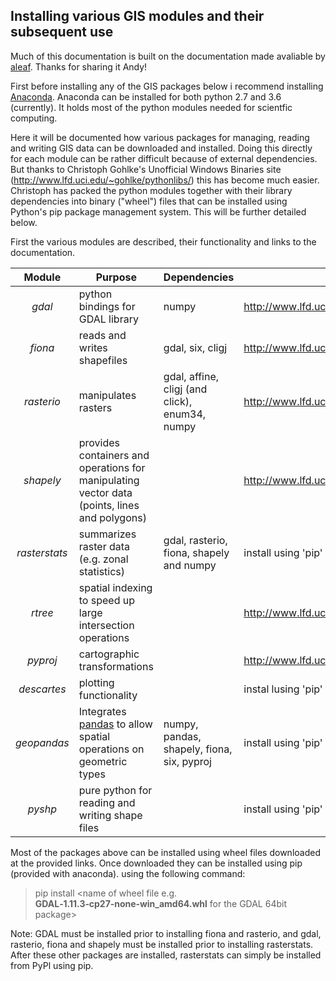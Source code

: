 ## Installing various GIS modules and their subsequent use
Much of this documentation is built on the documentation made avaliable by [aleaf](https://github.com/aleaf). Thanks for sharing it  Andy!

First before installing any of the GIS packages below i recommend installing [Anaconda](https://www.continuum.io/). Anaconda can be installed for both python 2.7 and 3.6 (currently). It holds most of the python modules needed for scientfic computing.

Here it will be documented how various packages for managing, reading and writing GIS data can be downloaded and installed. Doing this directly for each module can be rather difficult because of external dependencies. But thanks to Christoph Gohlke's Unofficial Windows Binaries site (http://www.lfd.uci.edu/~gohlke/pythonlibs/) this has become much easier. Christoph has packed the python modules together with their library dependencies into binary ("wheel") files that can be installed using Python's pip package management system. This will be further detailed below.

First the various modules are described, their functionality and links to the documentation.

|  Module  |  Purpose  |  Dependencies  |  Unofficial binary  |  Documentation  |
|:---: |-----------|----------------|---------------------|-----------------|
| *gdal*   | python bindings for GDAL library | numpy | http://www.lfd.uci.edu/~gohlke/pythonlibs/#gdal | https://pypi.python.org/pypi/GDAL and http://www.gdal.org/ | 
| *fiona*  | reads and writes shapefiles | gdal, six, cligj | http://www.lfd.uci.edu/~gohlke/pythonlibs/#fiona | http://toblerity.org/fiona/ |
| *rasterio* | manipulates rasters | gdal, affine, cligj (and click), enum34, numpy | http://www.lfd.uci.edu/~gohlke/pythonlibs/#rasterio | https://mapbox.github.io/rasterio/ |
| *shapely*| provides containers and operations for manipulating vector data (points, lines and polygons)|  |  	http://www.lfd.uci.edu/~gohlke/pythonlibs/#shapely | https://pypi.python.org/pypi/Shapely |
| *rasterstats* | summarizes raster data (e.g. zonal statistics) | gdal, rasterio, fiona, shapely and numpy | install using 'pip' | http://pythonhosted.org/rasterstats/ |
| *rtree* | spatial indexing to speed up large intersection operations |  | http://www.lfd.uci.edu/~gohlke/pythonlibs/#rtree | http://toblerity.org/rtree/ |
| *pyproj* | cartographic transformations | | http://www.lfd.uci.edu/~gohlke/pythonlibs/#pyproj | https://github.com/jswhit/pyproj |
| *descartes* | plotting functionality  |    |  instal lusing 'pip'  |  https://bitbucket.org/sgillies/descartes/  |  |
| *geopandas* | Integrates [pandas](http://pandas.pydata.org/) to allow spatial operations on geometric types | numpy, pandas, shapely, fiona, six, pyproj | install using 'pip' (http://geopandas.org/install.html) | http://geopandas.org/index.html |
| *pyshp* | pure python for reading and writing shape files | | install using 'pip' | https://pypi.python.org/pypi/pyshp | 

Most of the packages above can be installed using wheel files downloaded at the provided links. Once downloaded they can be installed using pip (provided with anaconda). using the following command:

>pip install <name of wheel file e.g. **GDAL‑1.11.3‑cp27‑none‑win_amd64.whl** for the GDAL 64bit package>

Note: GDAL must be installed prior to installing fiona and rasterio, and gdal, rasterio, fiona and shapely must be installed prior to installing rasterstats. After these other packages are installed, rasterstats can simply be installed from PyPl using pip.

